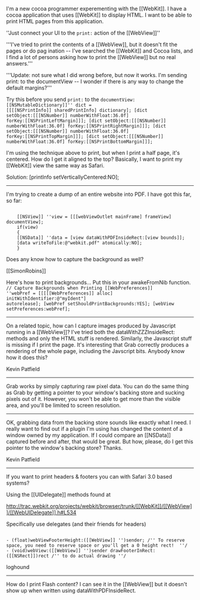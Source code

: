 I'm a new cocoa programmer experementing with the [[WebKit]].
I have a cocoa application that uses [[WebKit]] to display HTML.  I want to be able to print HTML pages from this application.

''Just connect your UI to the <code>print:</code> action of the [[WebView]]''

'''I've tried to print the contents of a [[WebView]], but it doesn't fit the pages or do pag ination -- I've searched the [[WebKit]] and Cocoa lists, and I find a lot of persons asking how to print the [[WebView]] but no real answers.'''

'''Update: not sure what I did wrong before, but now it works. I'm sending print: to the documentView -- I wonder if there is any way to change the default margins?'''

Try this before you send `print:` to the `documentView:`
<code>
[[NSMutableDictionary]]'' dict = [[[[NSPrintInfo]] sharedPrintInfo] dictionary];
[dict setObject:[[[NSNumber]] numberWithFloat:36.0f] forKey:[[NSPrintLeftMargin]]];
[dict setObject:[[[NSNumber]] numberWithFloat:36.0f] forKey:[[NSPrintRightMargin]]];
[dict setObject:[[[NSNumber]] numberWithFloat:36.0f] forKey:[[NSPrintTopMargin]]];
[dict setObject:[[[NSNumber]] numberWithFloat:36.0f] forKey:[[NSPrintBottomMargin]]];
</code>

I'm  using the technique above to print, but when I print a half page, it's centered.  How do I get it aligned to the top?  Basically, I want to print my [[WebKit]] view the same way as Safari.

Solution: [printInfo setVerticallyCentered:NO];

----

I'm trying to create a dump of an entire website into PDF. I have got this far, so far:

<code>
    [[NSView]] ''view = [[[webViewOutlet mainFrame] frameView] documentView];
    if(view)
    {
	[[NSData]] ''data = [view dataWithPDFInsideRect:[view bounds]];
	[data writeToFile:@"webkit.pdf" atomically:NO];
    }
</code>

Does any know how to capture the background as well?

[[SimonRobins]]

Here's how to print backgrounds...  Put this in your awakeFromNib function.
<code>
	// Capture Backgrounds when Printing
	[[WebPreferences]] ''webPref = [[[[[WebPreferences]] alloc] initWithIdentifier:@"myIdent"] autorelease];
	[webPref setShouldPrintBackgrounds:YES];
	[webView setPreferences:webPref];
</code>

----

On a related topic, how can I capture images produced by Javascript running in a [[WebView]]? I've tried both the dataWithZZZInsideRect: methods and only the HTML stuff is rendered. Similarly, the Javascript stuff is missing if I print the page. It's interesting that Grab correctly produces a rendering of the whole page, including the Javscript bits. Anybody know how it does this?

Kevin Patfield

----

Grab works by simply capturing raw pixel data. You can do the same thing as Grab by getting a pointer to your window's backing store and sucking pixels out of it. However, you won't be able to get more than the visible area, and you'll be limited to screen resolution.


----

OK, grabbing data from the backing store sounds like exactly what I need. I really want to find out if a plugin I'm using has changed the content of a window owned by my application. If I could compare an [[NSData]] captured before and after, that would be great. But how, please, do I get this pointer to the window's backing store? Thanks.

Kevin Patfield

----

If you want to print headers & footers you can with Safari 3.0 based systems?

Using the [[UIDelegate]] methods found at

http://trac.webkit.org/projects/webkit/browser/trunk/[[WebKit]]/[[WebView]]/[[WebUIDelegate]].h#L534

Specifically use delegates (and their friends for headers)

<code>
- (float)webViewFooterHeight:([[WebView]] '')sender; /'' To reserve space, you need to reserve space or you'll get a 0 height rect!  ''/
- (void)webView:([[WebView]] '')sender drawFooterInRect:([[NSRect]])rect /'' to do actual drawing ''/
</code>

loghound


----

How do I print Flash content? I can see it in the [[WebView]] but it doesn't show up when written using dataWithPDFInsideRect.